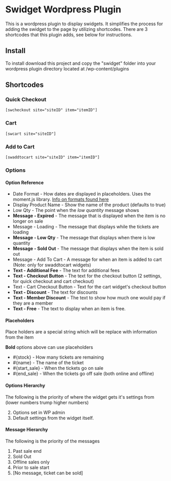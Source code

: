 # Swidget Wordpress Plugin

This is a wordpress plugin to display swidgets.  It simplifies the process for adding the swidget to the page by utilizing shortcodes.  There are 3 shortcodes that this plugin adds, see below for instructions.

## Install

To install download this project and copy the "swidget" folder into your wordpress plugin directory located at /wp-content/plugins

## Shortcodes

### Quick Checkout

```
[swcheckout site="siteID" item="itemID"]
```

### Cart

```
[swcart site="siteID"]
```

### Add to Cart

```
[swaddtocart site="siteID" item="itemID"]
```
### Options

#### Option Reference
  * Date Format - How dates are displayed in placeholders.  Uses the moment.js library.  [Info on formats found here](http://momentjs.com/docs/#/displaying/format/)
  * Display Product Name - Show the name of the product (defaults to true)
  * Low Qty - The point when the *low quantity* message shows
  * **Message - Expired** - The message that is displayed when the item is no longer on sale
  * Message - Loading - The message that displays while the tickets are loading
  * **Message - Low Qty** - The message that displays when there is low quantity
  * **Message - Sold Out** - The message that displays when the item is sold out
  * Message - Add To Cart - A message for when an item is added to cart (Note: only for swaddtocart widgets)
  * **Text - Additional Fee** - The text for additional fees
  * **Text - Checkout Button** - The text for the checkout button (2 settings, for quick checkout and cart checkout)
  * Text - Cart Checkout Button - Text for the cart widget's checkout button
  * **Text - Discount** - The text for discounts
  * **Text - Member Discount** - The text to show how much one would pay if they are a member
  * **Text - Free** - The text to display when an item is free.

#### Placeholders

Place holders are a special string which will be replace with information from the item

**Bold** options above can use placeholders

 * #{stock} - How many tickets are remaining
 * #{name} - The name of the ticket
 * #{start_sale} - When the tickets go on sale
 * #{end_sale} - When the tickets go off sale (both online and offline)

#### Options Hierarchy

  The following is the priority of where the widget gets it's settings from (lower numbers trump higher numbers)

 2. Options set in WP admin
 3. Default settings from the widget itself.

#### Message Hierarchy

 The following is the priority of the messages

 1. Past sale end
 2. Sold Out
 3. Offline sales only
 4. Prior to sale start
 5. [No message, ticket can be sold]
